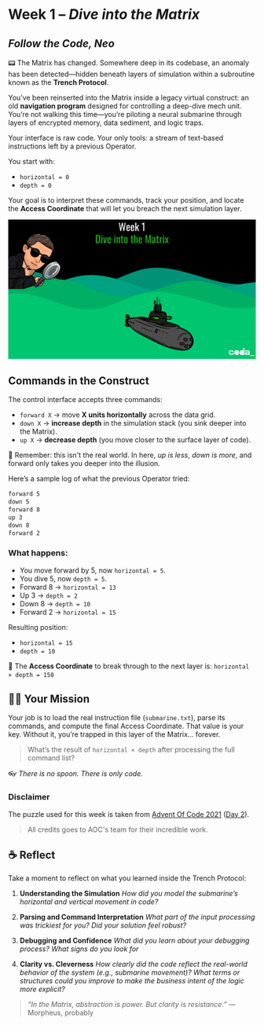 # Week 1 – *Dive into the Matrix*
## *Follow the Code, Neo*

📟 The Matrix has changed. Somewhere deep in its codebase, an anomaly has been detected—hidden beneath layers of simulation within a subroutine known as the **Trench Protocol**.

You’ve been reinserted into the Matrix inside a legacy virtual construct: an old **navigation program** designed for controlling a deep-dive mech unit. You’re not walking this time—you’re piloting a neural submarine through layers of encrypted memory, data sediment, and logic traps.

Your interface is raw code. Your only tools: a stream of text-based instructions left by a previous Operator.

You start with:

* `horizontal = 0`
* `depth = 0`

Your goal is to interpret these commands, track your position, and locate the **Access Coordinate** that will let you breach the next simulation layer.

![Week 1 - Dive into the Matrix](img/week01.webp)

## Commands in the Construct

The control interface accepts three commands:

* `forward X` → move **X units horizontally** across the data grid.
* `down X` → **increase depth** in the simulation stack (you sink deeper into the Matrix).
* `up X` → **decrease depth** (you move closer to the surface layer of code).

🧠 Remember: this isn't the real world. In here, *up is less*, *down is more*, and forward only takes you deeper into the illusion.

Here’s a sample log of what the previous Operator tried:

```
forward 5
down 5
forward 8
up 3
down 8
forward 2
```

### What happens:

* You move forward by 5, now `horizontal = 5`.
* You dive 5, now `depth = 5`.
* Forward 8 → `horizontal = 13`
* Up 3 → `depth = 2`
* Down 8 → `depth = 10`
* Forward 2 → `horizontal = 15`

Resulting position:

* `horizontal = 15`
* `depth = 10`

📌 The **Access Coordinate** to break through to the next layer is:
`horizontal × depth = 150`

## 🧑‍💻 Your Mission
Your job is to load the real instruction file (`submarine.txt`), parse its commands, and compute the final Access Coordinate. That value is your key. Without it, you’re trapped in this layer of the Matrix… forever.

> What’s the result of `horizontal × depth` after processing the full command list?

👓 *There is no spoon. There is only code.*

### Disclaimer
The puzzle used for this week is taken from [Advent Of Code 2021](https://adventofcode.com/2021) ([Day 2](https://adventofcode.com/2021/day/2)).
> All credits goes to AOC's team for their incredible work.

## ☕ Reflect
Take a moment to reflect on what you learned inside the Trench Protocol:

1. **Understanding the Simulation**
   *How did you model the submarine’s horizontal and vertical movement in code?*

2. **Parsing and Command Interpretation**
   *What part of the input processing was trickiest for you? Did your solution feel robust?*

3. **Debugging and Confidence**
   *What did you learn about your debugging process? What signs do you look for*

4. **Clarity vs. Cleverness** 
	*How clearly did the code reflect the real-world behavior of the system (e.g., submarine movement)? What terms or structures could you improve to make the business intent of the logic more explicit?*

> *“In the Matrix, abstraction is power. But clarity is resistance.”*
> — Morpheus, probably